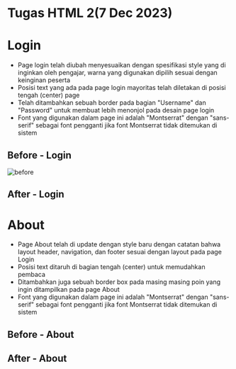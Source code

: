﻿# Tugas HTML 2(7 Dec 2023)

# Login
- Page login telah diubah menyesuaikan dengan spesifikasi style yang di inginkan oleh pengajar, warna yang digunakan dipilih sesuai dengan keinginan peserta
- Posisi text yang ada pada page login mayoritas telah diletakan di posisi tengah (center) page
- Telah ditambahkan sebuah border pada bagian "Username" dan "Password" untuk membuat lebih menonjol pada desain page login
- Font yang digunakan dalam page ini adalah "Montserrat" dengan "sans-serif" sebagai font pengganti jika font Montserrat tidak ditemukan di sistem

## Before - Login
![before](src/before-about)
## After - Login

# About
- Page About telah di update dengan style baru dengan catatan bahwa layout header, navigation, dan footer sesuai dengan layout pada page Login
- Posisi text ditaruh di bagian tengah (center) untuk memudahkan pembaca
- Ditambahkan juga sebuah border box pada masing masing poin yang ingin ditampilkan pada page About
- Font yang digunakan dalam page ini adalah "Montserrat" dengan "sans-serif" sebagai font pengganti jika font Montserrat tidak ditemukan di sistem

## Before - About

## After - About


